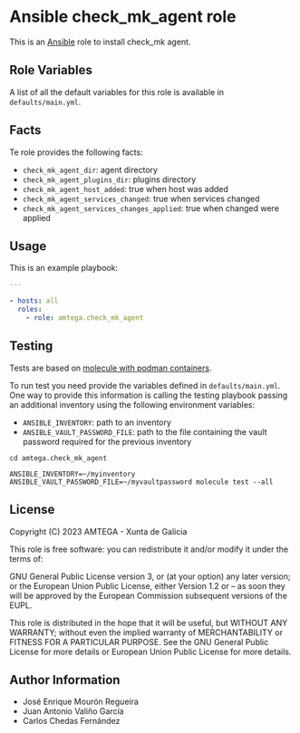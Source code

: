 # Ansible check_mk_agent role

This is an [Ansible](http://www.ansible.com) role to install check_mk agent.

## Role Variables

A list of all the default variables for this role is available in `defaults/main.yml`.

## Facts

Te role provides the following facts:

- `check_mk_agent_dir`: agent directory
- `check_mk_agent_plugins_dir`: plugins directory
- `check_mk_agent_host_added`: true when host was added
- `check_mk_agent_services_changed`: true when services changed
- `check_mk_agent_services_changes_applied`: true when changed were applied

## Usage

This is an example playbook:

```yaml
---

- hosts: all
  roles:
    - role: amtega.check_mk_agent
```

## Testing

Tests are based on [molecule with podman containers](https://molecule.readthedocs.io/en/latest/installation.html).

To run test you need provide the variables defined in `defaults/main.yml`. One way to provide this information is calling the testing playbook passing an additional inventory using the following environment variables:

- `ANSIBLE_INVENTORY`: path to an inventory
- `ANSIBLE_VAULT_PASSWORD_FILE`: path to the file containing the vault password required for the previous inventory

```shell
cd amtega.check_mk_agent

ANSIBLE_INVENTORY=~/myinventory ANSIBLE_VAULT_PASSWORD_FILE=~/myvaultpassword molecule test --all
```

## License

Copyright (C) 2023 AMTEGA - Xunta de Galicia

This role is free software: you can redistribute it and/or modify it under the terms of:

GNU General Public License version 3, or (at your option) any later version; or the European Union Public License, either Version 1.2 or – as soon they will be approved by the European Commission ­subsequent versions of the EUPL.

This role is distributed in the hope that it will be useful, but WITHOUT ANY WARRANTY; without even the implied warranty of MERCHANTABILITY or FITNESS FOR A PARTICULAR PURPOSE.  See the GNU General Public License for more details or European Union Public License for more details.

## Author Information

- José Enrique Mourón Regueira
- Juan Antonio Valiño García
- Carlos Chedas Fernández
